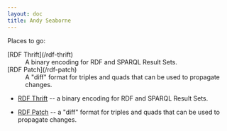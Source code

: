```yaml
---
layout: doc
title: Andy Seaborne
---
```


Places to go:

<dl>
  <dt>[RDF Thrift](/rdf-thrift)</dt>
  <dd>A binary encoding for RDF and SPARQL Result Sets.</dd>

  <dt>[RDF Patch](/rdf-patch)</dt>
  <dd>A "diff" format for triples and quads that can be used to propagate changes.</dd>
</dl>

* [RDF Thrift](/rdf-thrift) -- a binary encoding for RDF and SPARQL Result Sets.

* [RDF Patch](/rdf-patch) -- a "diff" format for triples and quads that can be used to propagate changes.
